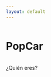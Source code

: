 ```yaml
---
layout: default
---
```


# PopCar
¿Quién eres?
<html lang="es">
<head>
    <meta charset="UTF-8">
    <meta name="viewport" content="width=device-width, initial-scale=1.0">
    <title>PopCar</title>
    <link href="lou-multi-select-57fb8d3/css/multi-select.css" media="screen" rel="stylesheet" type="text/css">
    <script src="https://code.jquery.com/jquery-3.6.0.min.js"></script>
    <script type="module" src="https://www.gstatic.com/firebasejs/9.6.1/firebase-app.js"></script>
    <script type="module" src="https://www.gstatic.com/firebasejs/9.6.1/firebase-firestore.js"></script>
    <style>
        body {
            display: flex;
            flex-direction: column;
            min-height: 100vh;
            margin: 0;
        }
        main {
            flex: 1;
            display: flex;
            flex-direction: column;
            align-items: center;
        }
        #schedule-container {
            display: none; /* Ocultar inicialmente */
            margin-top: 20px;
            width: 100%;
        }
        #send-button-container {
            display: none; /* Ocultar inicialmente */
            text-align: center;
            padding: 20px;
            background-color: #f1f1f1;
        }
        button {
            padding: 10px 20px;
            font-size: 16px;
            cursor: pointer;
            background-color: #007bff;
            color: white;
            border: none;
            border-radius: 5px;
        }
        button:hover {
            background-color: #0056b3;
        }
    </style>
</head>
<body>
    <main>
        <div class="ms-container" id="ms-pre-selected-options">
            <div class="ms-selectable">
                <ul class="ms-list" tabindex="-1" id="students-list">
                    <!-- Aquí se cargarán los nombres de los alumnos -->
                </ul>
            </div>
        </div>

<div id="selected-output" style="margin-top: 20px; font-weight: bold;"></div>

<!-- Contenedor del horario -->
<div id="schedule-container">
    <table id="schedule-table" border="1" style="margin-top: 20px; width: 100%;">
        <thead>
            <tr>
                <th>Horas</th>
                <th>Lunes</th>
                <th>Martes</th>
                <th>Miércoles</th>
                <th>Jueves</th>
                <th>Viernes</th>
            </tr>
        </thead>
        <tbody>
            <!-- Aquí se cargará el horario -->
        </tbody>
    </table>
</div>
</main>

<!-- Contenedor del botón de enviar -->
<div id="send-button-container">
    <button onclick="saveCheckboxValues()">Enviar</button>
</div>

<script type="module">
    // Configuración de Firebase
    import { initializeApp } from "https://www.gstatic.com/firebasejs/9.6.1/firebase-app.js";
    import { getFirestore, collection, getDocs, doc, getDoc, setDoc } from "https://www.gstatic.com/firebasejs/9.6.1/firebase-firestore.js";

    const firebaseConfig = {
        apiKey: "AIzaSyCBJWfRiKmrVLKXLJ_cY9XQlg0D7U56ZqE",
        authDomain: "popcarautohorario.firebaseapp.com",
        projectId: "popcarautohorario",
        storageBucket: "popcarautohorario.appspot.com",
        messagingSenderId: "1046371810802",
        appId: "1:1046371810802:web:8b9944cd5001359ac23f6b",
        measurementId: "G-WK8NCRW5J6",
        databaseURL: "https://popcarautohorario-default-rtdb.europe-west1.firebasedatabase.app/"
    };

    // Inicializar Firebase
    const app = initializeApp(firebaseConfig);
    const db = getFirestore(app);

    let selectedValue = null;

    async function loadStudents() {
        const studentsList = document.getElementById('students-list');
        const querySnapshot = await getDocs(collection(db, "alumnos"));
        querySnapshot.forEach((doc) => {
            const student = doc.data();
            const li = document.createElement('li');
            li.className = 'ms-elem-selectable';
            li.id = doc.id;
            li.innerHTML = `<span>${student.nombre}</span>`;
            studentsList.appendChild(li);
        });

        // Añadir evento de clic a los elementos de la lista
        $('.ms-elem-selectable').on('click', function () {
            $('.ms-elem-selectable').removeClass('ms-selected');
            $(this).addClass('ms-selected');
            $('.ms-selection .ms-list').html('<li class="ms-elem-selection ms-selected">' + $(this).html() + '</li>');

            // Obtener el valor del elemento seleccionado
            selectedValue = $(this).attr('id');
            console.log("Elemento seleccionado: " + selectedValue);

            // Mostrar el valor seleccionado en la página
            $('#selected-output').text("Elemento seleccionado: " + selectedValue);

            // Cargar el horario según el estudiante seleccionado
            loadSchedule(selectedValue);
        });
    }

    async function loadSchedule(studentId) {
        const scheduleTable = document.getElementById('schedule-table');
        scheduleTable.querySelector('tbody').innerHTML = ""; // Limpiar tabla previa
        const docRef = doc(db, "alumnos", studentId);
        const docSnap = await getDoc(docRef);

        if (docSnap.exists()) {
            const boolArray = docSnap.data().disponibilidad || [];
            const days = ["Lunes", "Martes", "Miércoles", "Jueves", "Viernes"];
            const times = ["00:00-00:30", "00:30-01:00", "01:00-01:30", "01:30-02:00", "02:00-02:30", "02:30-03:00", "03:00-03:30", "03:30-04:00", "04:00-04:30", "04:30-05:00", "05:00-05:30", "05:30-06:00", "06:00-06:30", "06:30-07:00", "07:00-07:30", "07:30-08:00", "08:00-08:30", "08:30-09:00", "09:00-09:30", "09:30-10:00", "10:00-10:30", "10:30-11:00", "11:00-11:30", "11:30-12:00", "12:00-12:30", "12:30-13:00", "13:00-13:30", "13:30-14:00", "14:00-14:30", "14:30-15:00", "15:00-15:30", "15:30-16:00", "16:00-16:30", "16:30-17:00", "17:00-17:30", "17:30-18:00", "18:00-18:30", "18:30-19:00", "19:00-19:30", "19:30-20:00", "20:00-20:30", "20:30-21:00", "21:00-21:30", "21:30-22:00", "22:00-22:30", "22:30-23:00", "23:00-23:30", "23:30-00:00"];
            
            for (let i = 0; i < times.length; i++) {
                const row = document.createElement('tr');
                const timeCell = document.createElement('td');
                timeCell.innerHTML = times[i];
                row.appendChild(timeCell);

                for (let j = 0; j < days.length; j++) {
                    const cell = document.createElement('td');
                    const checkbox = document.createElement('input');
                    checkbox.type = 'checkbox';
                    checkbox.className = `${i * days.length + j}`;

                    // Habilitar solo si el boolArray lo permite
                    if (boolArray[i * days.length + j]) {
                        checkbox.disabled = false; // Activar
                    } else {
                        checkbox.disabled = true;
                        checkbox.style.display = 'none';// Desactivar
                    }

                    cell.appendChild(checkbox);
                    row.appendChild(cell);
                }
                scheduleTable.querySelector('tbody').appendChild(row);
            }
            
            // Mostrar el horario y el botón de enviar
            document.getElementById('schedule-container').style.display = 'block';
            document.getElementById('send-button-container').style.display = 'block';
        }
    }

    async function saveCheckboxValues() {
        if (!selectedValue) return;

        const boolArray = new Array(240).fill(false); // Array de disponibilidad inicializado en falso
        const checkboxes = document.querySelectorAll('input[type="checkbox"]');
        checkboxes.forEach((checkbox, index) => {
            if (checkbox.checked) {
                boolArray[index] = true;
            }
        });

        try {
            const studentDocRef = doc(db, "alumnos", selectedValue);
            await setDoc(studentDocRef, { disponibilidad: boolArray }, { merge: true });
            alert("Disponibilidad enviada correctamente.");
        } catch (error) {
            console.error("Error al guardar la disponibilidad: ", error);
        }
    }

    // Llamar funciones iniciales
    loadStudents();
</script>
</body>
</html>

